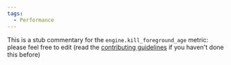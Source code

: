```yaml
---
tags:
  - Performance
---
```


This is a stub commentary for the `engine.kill_foreground_age` metric: please feel free to edit (read the
[contributing guidelines](https://github.com/mozilla/glean-annotations/blob/main/CONTRIBUTING.md)
if you haven't done this before)
